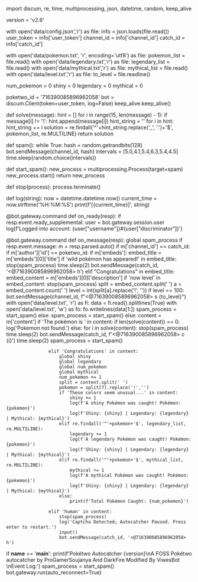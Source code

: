import discum, re, time, multiprocessing, json, datetime, random, keep_alive

version = 'v2.6'

with open('data/config.json','r') as file:
    info = json.loads(file.read())
    user_token = info['user_token']
    channel_id = info['channel_id']
    catch_id = info['catch_id']

with open('data/pokemon.txt', 'r', encoding='utf8') as file:
    pokemon_list = file.read()
with open('data/legendary.txt','r') as file:
    legendary_list = file.read()
with open('data/mythical.txt','r') as file:
    mythical_list = file.read()
with open('data/level.txt','r') as file:
    to_level = file.readline()

num_pokemon = 0
shiny = 0
legendary = 0
mythical = 0

poketwo_id = '716390085896962058'
bot = discum.Client(token=user_token, log=False)
keep_alive.keep_alive()

def solve(message):
    hint = []
    for i in range(15, len(message) - 1):
        if message[i] != '\\':
            hint.append(message[i])
    hint_string = ''
    for i in hint:
        hint_string += i
    solution = re.findall('^'+hint_string.replace('_', '.')+'$', pokemon_list, re.MULTILINE)
    return solution

def spam():
  while True:
    hash = random.getrandbits(128)
    bot.sendMessage(channel_id, hash)
    intervals = [5.0,4.1,5.4,6.3,5.4,4.5]
    time.sleep(random.choice(intervals))

def start_spam():
    new_process = multiprocessing.Process(target=spam)
    new_process.start()
    return new_process

def stop(process):
    process.terminate()

def log(string):
    now = datetime.datetime.now()
    current_time = now.strftime('%H:%M:%S')
    print(f'[{current_time}]', string)

@bot.gateway.command
def on_ready(resp):
    if resp.event.ready_supplemental:
        user = bot.gateway.session.user
        log(f'Logged into account: {user["username"]}#{user["discriminator"]}')

@bot.gateway.command
def on_message(resp):
    global spam_process
    if resp.event.message:
        m = resp.parsed.auto()
        if m['channel_id'] == catch_id:
            if m['author']['id'] == poketwo_id:
                if m['embeds']:
                    embed_title = m['embeds'][0]['title']
                    if 'wild pokémon has appeared!' in embed_title:
                        stop(spam_process)
                        time.sleep(2)
                        bot.sendMessage(catch_id, '<@716390085896962058> h')
                    elif "Congratulations" in embed_title:
                        embed_content = m['embeds'][0]['description']
                        if 'now level' in embed_content:
                            stop(spam_process)
                            split = embed_content.split(' ')
                            a = embed_content.count(' ')
                            level = int(split[a].replace('!', ''))
                            if level == 100:
                                bot.sendMessage(channel_id, f"<@716390085896962058> s {to_level}")
                                with open('data/level.txt', 'r') as fi:
                                    data = fi.read().splitlines(True)
                                with open('data/level.txt', 'w') as fo:
                                    fo.writelines(data[1:])
                                spam_process = start_spam()
                            else:
                                spam_process = start_spam()
                else:
                    content = m['content']
                    if 'The pokémon is ' in content:
                        if len(solve(content)) == 0:
                            log('Pokemon not found.')
                        else:
                            for i in solve(content):
                                stop(spam_process)
                                time.sleep(2)
                                bot.sendMessage(catch_id, f'<@716390085896962058> c {i}')
                        time.sleep(2)
                        spam_process = start_spam()

                    elif 'Congratulations' in content:
                        global shiny
                        global legendary
                        global num_pokemon
                        global mythical
                        num_pokemon += 1
                        split = content.split(' ')
                        pokemon = split[7].replace('!','')
                        if 'These colors seem unusual...' in content:
                            shiny += 1
                            log(f'A shiny Pokémon was caught! Pokémon: {pokemon}')
                            log(f'Shiny: {shiny} | Legendary: {legendary} | Mythical: {mythical}')
                        elif re.findall('^'+pokemon+'$', legendary_list, re.MULTILINE):
                            legendary += 1
                            log(f'A legendary Pokémon was caught! Pokémon: {pokemon}')
                            log(f'Shiny: {shiny} | Legendary: {legendary} | Mythical: {mythical}')
                        elif re.findall('^'+pokemon+'$', mythical_list, re.MULTILINE):
                            mythical += 1
                            log(f'A mythical Pokémon was caught! Pokémon: {pokemon}')
                            log(f'Shiny: {shiny} | Legendary: {legendary} | Mythical: {mythical}')
                        else:
                            print(f'Total Pokémon Caught: {num_pokemon}')

                    elif 'human' in content:
                        stop(spam_process)
                        log('Captcha Detected; Autocatcher Paused. Press enter to restart.')
                        input()
                        bot.sendMessage(catch_id, '<@716390085896962058> h')

if __name__ == '__main__':
    print(f'Pokétwo Autocatcher {version}\nA FOSS Pokétwo autocatcher by ProGamerSoujanya And DarkFire Modified By ViwesBot \nEvent Log:')
    spam_process = start_spam()
    bot.gateway.run(auto_reconnect=True)